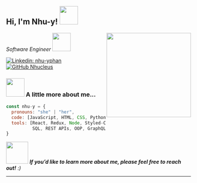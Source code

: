 <h2> Hi, I'm Nhu-y! <img src="https://media.tenor.com/images/b7f8a22a4908cdb48970593ae2ce8bc6/tenor.gif" width="50"></h2>
<img align='right' src="http://anthonyantonellis.com/dmd2_sites/nguyen/media/typing.gif" width="230">
<p><em>Software Engineer <img src="https://media3.giphy.com/media/duEbacpSGx8Pl8iWvx/giphy.gif" width="50">
</em></p>

[![Linkedin: nhu-yphan](https://img.shields.io/badge/-nhucleus-blue?style=flat-square&logo=Linkedin&logoColor=white&link=https://www.linkedin.com/in/nhu-yphan/)](https://www.linkedin.com/in/nhu-yphan/)
[![GitHub Nhucleus](https://img.shields.io/github/followers/nhucleus?label=follow&style=social)](https://github.com/nhucleus)


### <img src="https://media3.giphy.com/media/w6LUEFiFi7K0h3FhB4/source.gif" width="50"> A little more about me...  

```javascript
const nhu-y = {
  pronouns: "she" | "her",
  code: [JavaScript, HTML, CSS, Python],
  tools: [React, Redux, Node, Styled-Components, Docker, AWS S3, Postgres, 
          SQL, REST APIs, OOP, GraphQL, PUG, Express.js, Flask]
}
```

<img src="https://media.clicky.co.uk/blog/archive/aminated-talking-people@2x.gif" width="60"> <em><b>If you’d like to learn more about me, please feel free to reach out!</b> :)</em>

---
